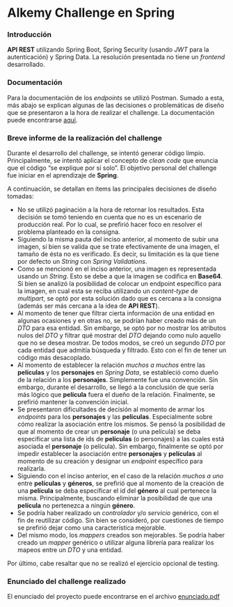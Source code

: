 # Alkemy Challenge en Spring

### Introducción
**API REST** utilizando Spring Boot, Spring Security (usando *JWT* para la autenticación) y Spring Data. La resolución presentada no tiene un *frontend* desarrollado.

### Documentación
Para la documentación de los *endpoints* se utilizó Postman. Sumado a esta, más abajo se explican  algunas de las decisiones o problemáticas de diseño que se presentaron a la hora de realizar el challenge.
La documentación puede encontrarse [aquí](https://documenter.getpostman.com/view/17666056/UUxxgoRg).

### Breve informe de la realización del challenge
Durante el desarrollo del challenge, se intentó generar código limpio. Principalmente, se intentó aplicar el concepto de *clean code* que enuncia que el código “se explique por sí solo”. El objetivo personal del challenge fue iniciar en el aprendizaje de **Spring**.

A continuación, se detallan en ítems las principales decisiones de diseño tomadas:
* No se utilizó paginación a la hora de retornar los resultados. Esta decisión se tomó teniendo en cuenta que no es un escenario de producción real. Por lo cual, se prefirió hacer foco en resolver el problema planteado en la consigna.
* Siguiendo la misma pauta del inciso anterior, al momento de subir una imagen, si bien se valida que se trate efectivamente de una imagen, el tamaño de ésta no es verificado. Es decir, su limitación es la que tiene por defecto un *String* con *Spring Validations*.
* Como se mencionó en el inciso anterior, una imagen es representada usando un *String*. Esto se debe a que la imagen se codifica en **Base64**. Si bien se analizó la posibilidad de colocar un endpoint específico para la imagen, en cual esta se reciba utilizando un *content-type* de *multipart*, se optó por esta solución dado que es cercana a la consigna (además ser más cercana a la idea de **API REST**).
* Al momento de tener que filtrar cierta información de una entidad en algunas ocasiones y en otras no, se podrían haber creado más de un *DTO* para esa entidad. Sin embargo, se optó por no mostrar los atributos nulos del *DTO* y filtrar qué mostrar del *DTO* dejando como nulo aquello que no se desea mostrar. De todos modos, se creó un segundo *DTO* por cada entidad que admitía búsqueda y filtrado. Esto con el fin de tener un código más desacoplado.
* Al momento de establecer la relación *muchos a muchos* entre las **películas** y los **personajes** en *Spring Data*, se estableció como dueño de la relación a los **personajes**. Simplemente fue una convención. Sin embargo, durante el desarrollo, se llegó a la conclusión de que sería más lógico que **película** fuera el dueño de la relación. Finalmente, se prefirió mantener la convención inicial.
* Se presentaron dificultades de decisión al momento de armar los *endpoints* para los **personajes** y las **películas**. Especialmente sobre cómo realizar la asociación entre los mismos. Se pensó la posibilidad de que al momento de crear un **personaje** (o una película) se deba especificar una lista de ids de **películas** (o personajes) a las cuales está asociada el **personaje** (o película). Sin embargo, finalmente se optó por impedir establecer la asociación entre **personajes** y **películas** al momento de su creación y designar un *endpoint* específico para realizarla.
* Siguiendo con el inciso anterior, en el caso de la relación *muchos a uno* entre **películas** y **géneros**, se prefirió que al momento de la creación de una **película** se deba especificar el id del **género** al cual pertenece la misma. Principalmente, buscando eliminar la posibilidad de que una **película** no pertenezca a ningún **género**.
* Se podría haber realizado un *controlador* y/o *servicio* genérico, con el fin de reutilizar código. Sin bien se consideró, por cuestiones de tiempo se prefirió dejar como una característica mejorable.
* Del mismo modo, los *mappers* creados son mejorables. Se podría haber creado un *mapper* genérico o utilizar alguna librería para realizar los mapeos entre un *DTO* y una entidad.

Por último, cabe resaltar que no se realizó el ejercicio opcional de testing.

### Enunciado del challenge realizado
El enunciado del proyecto puede encontrarse en el archivo [enunciado.pdf](./enunciado.pdf)
